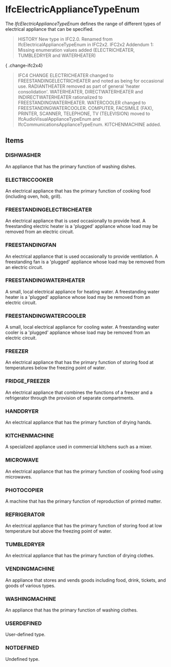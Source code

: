 # IfcElectricApplianceTypeEnum

The _IfcElectricApplianceTypeEnum_ defines the range of different types of electrical appliance that can be specified.
<!-- end of short definition -->


> HISTORY New type in IFC2.0. Renamed from IfcElectricalApplianceTypeEnum in IFC2x2.
> IFC2x2 Addendum 1: Missing enumeration values added (ELECTRICHEATER, TUMBLEDRYER and WATERHEATER)

{ .change-ifc2x4}
> IFC4 CHANGE ELECTRICHEATER changed to FREESTANDINGELECTRICHEATER and noted as being for occasional use. RADIANTHEATER removed as part of general 'heater consolidation'. WATERHEATER, DIRECTWATERHEATER and INDIRECTWATERHEATER rationalized to FREESTANDINGWATERHEATER. WATERCOOLER changed to FREESTANDINGWATERCOOLER.
> COMPUTER, FACSIMILE (FAX), PRINTER, SCANNER, TELEPHONE, TV (TELEVISION) moved to IfcAudioVisualApplianceTypeEnum and IfcCommunicationsApplianceTypeEnum. KITCHENMACHINE added.

## Items

### DISHWASHER
An appliance that has the primary function of washing dishes.

### ELECTRICCOOKER
An electrical appliance that has the primary function of cooking food (including oven, hob, grill).

### FREESTANDINGELECTRICHEATER
An electrical appliance that is used occasionally to provide heat. A freestanding electric heater is a 'plugged' appliance whose load may be removed from an electric circuit.

### FREESTANDINGFAN
An electrical appliance that is used occasionally to provide ventilation. A freestanding fan is a 'plugged' appliance whose load may be removed from an electric circuit.

### FREESTANDINGWATERHEATER
A small, local electrical appliance for heating water. A freestanding water heater is a 'plugged' appliance whose load may be removed from an electric circuit.

### FREESTANDINGWATERCOOLER
A small, local electrical appliance for cooling water. A freestanding water cooler is a 'plugged' appliance whose load may be removed from an electric circuit.

### FREEZER
An electrical appliance that has the primary function of storing food at temperatures below the freezing point of water.

### FRIDGE_FREEZER
An electrical appliance that combines the functions of a freezer and a refrigerator through the provision of separate compartments.

### HANDDRYER
An electrical appliance that has the primary function of drying hands.

### KITCHENMACHINE
A specialized appliance used in commercial kitchens such as a mixer.

### MICROWAVE
An electrical appliance that has the primary function of cooking food using microwaves.

### PHOTOCOPIER
A machine that has the primary function of reproduction of printed matter.

### REFRIGERATOR
An electrical appliance that has the primary function of storing food at low temperature but above the freezing point of water.

### TUMBLEDRYER
An electrical appliance that has the primary function of drying clothes.

### VENDINGMACHINE
An appliance that stores and vends goods including food, drink, tickets, and goods of various types.

### WASHINGMACHINE
An appliance that has the primary function of washing clothes.

### USERDEFINED
User-defined type.

### NOTDEFINED
Undefined type.
